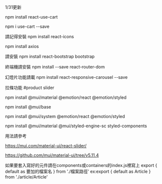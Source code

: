 1/31更新

npm install react-use-cart

npm i use-cart --save

請記得安裝 npm install react-icons

npm install axios

請安裝 npm install react-bootstrap bootstrap

終端機請安裝 npm install --save react-router-dom

幻燈片功能請載 npm install react-responsive-carousel --save

拉條功能 #product slider

npm install @mui/material @emotion/react @emotion/styled

npm install @mui/base

npm install @mui/system @emotion/react @emotion/styled

npm install @mui/material @mui/styled-engine-sc styled-components



用法請參考

https://mui.com/material-ui/react-slider/

https://github.com/mui/material-ui/tree/v5.11.4


如果要套入寫好的元件請在components或containers的index.js裡寫上 export { default as 要加的檔案名 } from './檔案路徑' ex:export { default as Article } from './article/Article'

